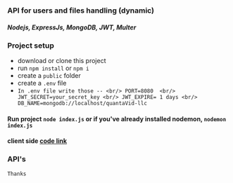 ### API for users and files handling (dynamic)
##### Nodejs, ExpressJs, MongoDB, JWT, Multer

### Project setup
* download or clone this project
* run `npm install` or `npm i`
* create a `public` folder
* create a `.env` file
* `In .env file write those -- <br/>
    PORT=8080  <br/>
    JWT_SECRET=your_secret_key <br/>
    JWT_EXPIRE= 1 days <br/>
    DB_NAME=mongodb://localhost/quantaVid-llc `

#### Run project `node index.js` or if you've already installed nodemon, `nodemon index.js`

#### client side [code link](https://github.com/Sabbir185/-quantavid-llc-client-side)

### API's

`Thanks`
